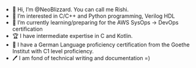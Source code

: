 - 👋 Hi, I’m @NeoBlizzard. You can call me Rishi.
- 👀 I’m interested in C/C++ and Python programming, Verilog HDL
- 🌱 I’m currently learning/preparing for the AWS SysOps -> DevOps certification
- 🏆 I have intermediate expertise in C and Kotlin.
- 💯 I have a German Language proficiency certification from the Goethe Institut with C1 level proficiency.
- 🖊️ I am fond of technical writing and documentation =)

<!---
NeoBlizzard-verbose/NeoBlizzard-verbose is a ✨ special ✨ repository because its `README.md` (this file) appears on your GitHub profile.
You can click the Preview link to take a look at your changes.
--->
